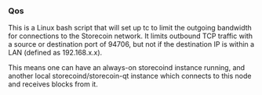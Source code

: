 ### Qos ###

This is a Linux bash script that will set up tc to limit the outgoing bandwidth for connections to the Storecoin network. It limits outbound TCP traffic with a source or destination port of 94706, but not if the destination IP is within a LAN (defined as 192.168.x.x).

This means one can have an always-on storecoind instance running, and another local storecoind/storecoin-qt instance which connects to this node and receives blocks from it.
